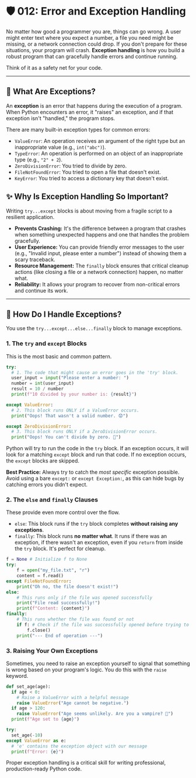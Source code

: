 # 🛡️ 012: Error and Exception Handling

No matter how good a programmer you are, things can go wrong. A user might enter text where you expect a number, a file you need might be missing, or a network connection could drop. If you don't prepare for these situations, your program will crash. **Exception handling** is how you build a robust program that can gracefully handle errors and continue running.

Think of it as a safety net for your code.

---

## 🤔 What Are Exceptions?

An **exception** is an error that happens during the execution of a program. When Python encounters an error, it "raises" an exception, and if that exception isn't "handled," the program stops.

There are many built-in exception types for common errors:
*   `ValueError`: An operation receives an argument of the right type but an inappropriate value (e.g., `int("abc")`).
*   `TypeError`: An operation is performed on an object of an inappropriate type (e.g., `"2" + 2`).
*   `ZeroDivisionError`: You tried to divide by zero.
*   `FileNotFoundError`: You tried to open a file that doesn't exist.
*   `KeyError`: You tried to access a dictionary key that doesn't exist.

## ✨ Why Is Exception Handling So Important?

Writing `try...except` blocks is about moving from a fragile script to a resilient application.

*   **Prevents Crashing:** It's the difference between a program that crashes when something unexpected happens and one that handles the problem gracefully.
*   **User Experience:** You can provide friendly error messages to the user (e.g., "Invalid input, please enter a number") instead of showing them a scary traceback.
*   **Resource Management:** The `finally` block ensures that critical cleanup actions (like closing a file or a network connection) happen, no matter what.
*   **Reliability:** It allows your program to recover from non-critical errors and continue its work.

---

## 🚀 How Do I Handle Exceptions?

You use the `try...except...else...finally` block to manage exceptions.

### 1. The `try` and `except` Blocks

This is the most basic and common pattern.

```python
try:
  # 1. The code that might cause an error goes in the 'try' block.
  user_input = input("Please enter a number: ")
  number = int(user_input)
  result = 10 / number
  print(f"10 divided by your number is: {result}")

except ValueError:
  # 2. This block runs ONLY if a ValueError occurs.
  print("Oops! That wasn't a valid number. 😟")

except ZeroDivisionError:
  # 3. This block runs ONLY if a ZeroDivisionError occurs.
  print("Oops! You can't divide by zero. 🚫")
```
Python will try to run the code in the `try` block. If an exception occurs, it will look for a matching `except` block and run that code. If no exception occurs, the `except` blocks are skipped.

**Best Practice:** Always try to catch the *most specific* exception possible. Avoid using a bare `except:` or `except Exception:`, as this can hide bugs by catching errors you didn't expect.

### 2. The `else` and `finally` Clauses

These provide even more control over the flow.

*   `else`: This block runs if the `try` block completes **without raising any exceptions**.
*   `finally`: This block runs **no matter what**. It runs if there was an exception, if there wasn't an exception, even if you `return` from inside the `try` block. It's perfect for cleanup.

```python
f = None # Initialize f to None
try:
    f = open("my_file.txt", "r")
    content = f.read()
except FileNotFoundError:
    print("Oh no, the file doesn't exist!")
else:
    # This runs only if the file was opened successfully
    print("File read successfully!")
    print(f"Content: {content}")
finally:
    # This runs whether the file was found or not
    if f: # Check if the file was successfully opened before trying to close it
        f.close()
    print("--- End of operation ---")
```

### 3. Raising Your Own Exceptions

Sometimes, you need to raise an exception yourself to signal that something is wrong based on your program's logic. You do this with the `raise` keyword.

```python
def set_age(age):
  if age < 0:
    # Raise a ValueError with a helpful message
    raise ValueError("Age cannot be negative.")
  if age > 120:
    raise ValueError("Age seems unlikely. Are you a vampire? 🧛")
  print(f"Age set to {age}")

try:
  set_age(-10)
except ValueError as e:
  # 'e' contains the exception object with our message
  print(f"Error: {e}")
```

Proper exception handling is a critical skill for writing professional, production-ready Python code.
